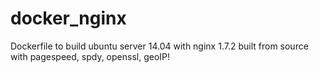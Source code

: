 docker_nginx
============

Dockerfile to build ubuntu server 14.04 with nginx 1.7.2 built from source with pagespeed, spdy, openssl, geoIP!
